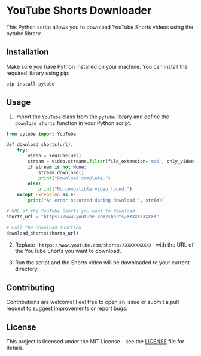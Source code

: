 # YouTube Shorts Downloader

This Python script allows you to download YouTube Shorts videos using the pytube library.

## Installation

Make sure you have Python installed on your machine. You can install the required library using pip:

```
pip install pytube
```

## Usage

1. Import the `YouTube` class from the `pytube` library and define the `download_shorts` function in your Python script.

```python
from pytube import YouTube

def download_shorts(url):
    try:
        video = YouTube(url)
        stream = video.streams.filter(file_extension='mp4', only_video=True).first()
        if stream is not None:
            stream.download()
            print("Download complete.")
        else:
            print("No compatible video found.")
    except Exception as e:
        print("An error occurred during download:", str(e))

# URL of the YouTube Shorts you want to download
shorts_url = "https://www.youtube.com/shorts/XXXXXXXXXXX"

# Call the download function
download_shorts(shorts_url)
```

2. Replace `'https://www.youtube.com/shorts/XXXXXXXXXXX'` with the URL of the YouTube Shorts you want to download.

3. Run the script and the Shorts video will be downloaded to your current directory.

## Contributing

Contributions are welcome! Feel free to open an issue or submit a pull request to suggest improvements or report bugs.

## License

This project is licensed under the MIT License - see the [LICENSE](LICENSE) file for details.
